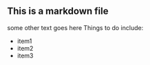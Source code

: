 ## This is a markdown file
some other text goes here
Things to do include:
* item1
* item2
* item3

